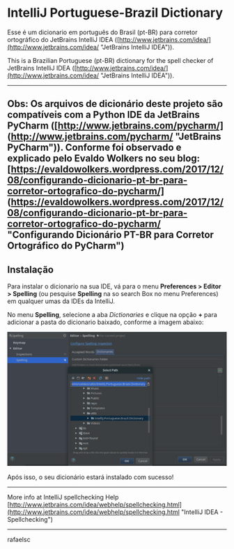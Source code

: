IntelliJ Portuguese-Brazil Dictionary
=====================================

Esse é um dicionario em português do Brasil (pt-BR) para corretor ortográfico do JetBrains IntelliJ IDEA ([http://www.jetbrains.com/idea/](http://www.jetbrains.com/idea/ "JetBrains IntelliJ IDEA")).

This is a Brazilian Portuguese (pt-BR) dictionary for the spell checker of JetBrains IntelliJ IDEA ([http://www.jetbrains.com/idea/](http://www.jetbrains.com/idea/ "JetBrains IntelliJ IDEA")).

----------
**Obs:** Os arquivos de dicionário deste projeto são compatíveis com a Python IDE da JetBrains PyCharm ([http://www.jetbrains.com/pycharm/] (http://www.jetbrains.com/pycharm/ "JetBrains PyCharm")).
Conforme foi observado e explicado pelo Evaldo Wolkers no seu blog: [https://evaldowolkers.wordpress.com/2017/12/08/configurando-dicionario-pt-br-para-corretor-ortografico-do-pycharm/] (https://evaldowolkers.wordpress.com/2017/12/08/configurando-dicionario-pt-br-para-corretor-ortografico-do-pycharm/ "Configurando Dicionário PT-BR para Corretor Ortográfico do PyCharm")
----------


## Instalação

Para instalar o dicionario na sua IDE, vá para o menu **Preferences > Editor > Spelling** (ou pesquise **Spelling** na so search Box no menu Preferences) em qualquer umas da IDEs da IntelliJ.

No menu **Spelling**, selecione a aba *Dictionaries* e clique na opção **+** para adicionar a pasta do dicionario baixado, conforme a imagem abaixo:  

![](doc/images/idea-adding-dict.png)

Após isso, o seu dicionário estará instalado com sucesso!

----------

More info at IntelliJ spellchecking Help [http://www.jetbrains.com/idea/webhelp/spellchecking.html](http://www.jetbrains.com/idea/webhelp/spellchecking.html "IntelliJ IDEA - Spellchecking")

----------
rafaelsc
